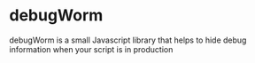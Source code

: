 # debugWorm
debugWorm is a small Javascript library that helps to hide debug information when your script is in production
